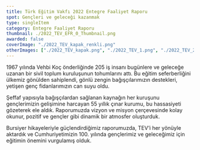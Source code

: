 ```yaml
---
title: Türk Eğitim Vakfı 2022 Entegre Faaliyet Raporu
spot: Gençleri ve geleceği kazanmak
type: singleItem
category: Entegre Faaliyet Raporu
thumbnail: ./2022_TEV_EFR_0_Thumbnail.png
awarded: false
coverImage: "./2022_TEV_kapak_renkli.png"
otherImages: ["./2022_TEV_kapak.png", "./2022_TEV_1.png", "./2022_TEV_2.png", "./2022_TEV_3.png"]
---
```


1967 yılında Vehbi Koç önderliğinde 205 iş insanı bugünlere ve geleceğe uzanan bir sivil toplum kuruluşunun tohumlarını attı. Bu eğitim seferberliğini ülkemiz gönülden sahiplendi, gönlü zengin bağışçılarımızın destekleri, yetişen genç fidanlarımızın can suyu oldu.

Şeffaf yapısıyla bağışçılardan sağlanan kaynağın her kuruşunu gençlerimizin gelişimine harcayan 55 yıllık çınar kurumu, bu hassasiyeti gözeterek ele aldık. Raporumuzda vizyon ve misyon çerçevesinde kolay okunur, pozitif ve gençler gibi dinamik bir atmosfer oluşturduk.

Bursiyer hikayeleriyle güçlendirdiğimiz raporumuzda, TEV’i her yönüyle aktardık ve Cumhuriyetimizin 100. yılında gençlerimiz ve geleceğimiz için eğitimin önemini vurgulamış olduk.
